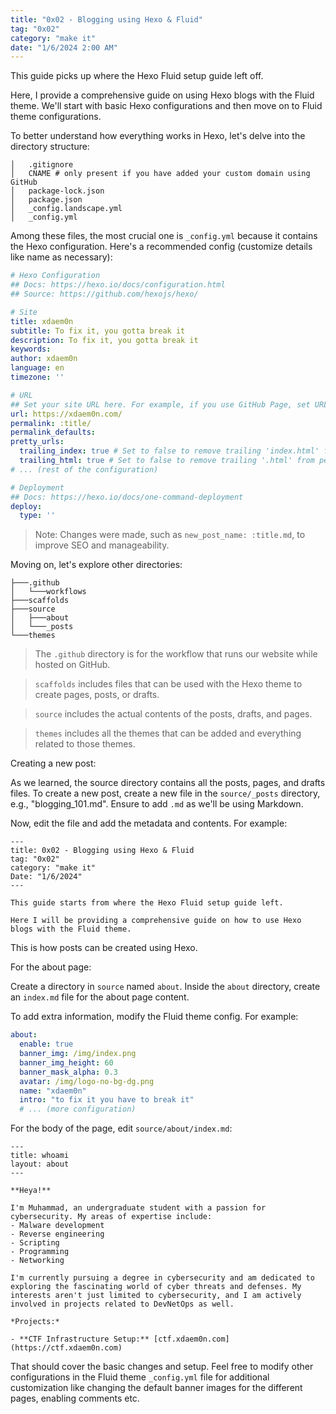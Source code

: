 ```yaml
---
title: "0x02 - Blogging using Hexo & Fluid"
tag: "0x02"
category: "make it"
date: "1/6/2024 2:00 AM"
---
```


This guide picks up where the Hexo Fluid setup guide left off.

Here, I provide a comprehensive guide on using Hexo blogs with the Fluid theme. We'll start with basic Hexo configurations and then move on to Fluid theme configurations.

To better understand how everything works in Hexo, let's delve into the directory structure:

```text
│   .gitignore
│   CNAME # only present if you have added your custom domain using GitHub
│   package-lock.json
│   package.json
│   _config.landscape.yml
│   _config.yml
```

Among these files, the most crucial one is `_config.yml` because it contains the Hexo configuration. Here's a recommended config (customize details like name as necessary):

```yaml
# Hexo Configuration
## Docs: https://hexo.io/docs/configuration.html
## Source: https://github.com/hexojs/hexo/

# Site
title: xdaem0n
subtitle: To fix it, you gotta break it
description: To fix it, you gotta break it
keywords:
author: xdaem0n
language: en
timezone: ''

# URL
## Set your site URL here. For example, if you use GitHub Page, set URL as 'https://username.github.io/project'
url: https://xdaem0n.com/
permalink: :title/
permalink_defaults:
pretty_urls:
  trailing_index: true # Set to false to remove trailing 'index.html' from permalinks
  trailing_html: true # Set to false to remove trailing '.html' from permalinks
# ... (rest of the configuration)

# Deployment
## Docs: https://hexo.io/docs/one-command-deployment
deploy:
  type: ''
```

> Note: Changes were made, such as `new_post_name: :title.md`, to improve SEO and manageability.

Moving on, let's explore other directories:

```text
├───.github
│   └───workflows
├───scaffolds
├───source
│   ├───about
│   └───_posts
└───themes
```

> The `.github` directory is for the workflow that runs our website while hosted on GitHub.

> `scaffolds` includes files that can be used with the Hexo theme to create pages, posts, or drafts.

> `source` includes the actual contents of the posts, drafts, and pages.

> `themes` includes all the themes that can be added and everything related to those themes.

Creating a new post:

As we learned, the source directory contains all the posts, pages, and drafts files. To create a new post, create a new file in the `source/_posts` directory, e.g., "blogging_101.md". Ensure to add `.md` as we'll be using Markdown.

Now, edit the file and add the metadata and contents. For example:

```
---
title: 0x02 - Blogging using Hexo & Fluid
tag: "0x02"
category: "make it"
Date: "1/6/2024"
---

This guide starts from where the Hexo Fluid setup guide left.

Here I will be providing a comprehensive guide on how to use Hexo blogs with the Fluid theme.
```

This is how posts can be created using Hexo.

For the about page:

Create a directory in `source` named `about`. Inside the `about` directory, create an `index.md` file for the about page content.

To add extra information, modify the Fluid theme config. For example:

```yaml
about:
  enable: true
  banner_img: /img/index.png
  banner_img_height: 60
  banner_mask_alpha: 0.3
  avatar: /img/logo-no-bg-dg.png
  name: "xdaem0n"
  intro: "to fix it you have to break it"
  # ... (more configuration)
```

For the body of the page, edit `source/about/index.md`:

```
---
title: whoami
layout: about
---

**Heya!**

I'm Muhammad, an undergraduate student with a passion for cybersecurity. My areas of expertise include:
- Malware development
- Reverse engineering
- Scripting
- Programming
- Networking

I'm currently pursuing a degree in cybersecurity and am dedicated to exploring the fascinating world of cyber threats and defenses. My interests aren't just limited to cybersecurity, and I am actively involved in projects related to DevNetOps as well.

*Projects:*

- **CTF Infrastructure Setup:** [ctf.xdaem0n.com](https://ctf.xdaem0n.com)
```

That should cover the basic changes and setup. Feel free to modify other configurations in the Fluid theme `_config.yml` file for additional customization like changing the default banner images for the different pages, enabling comments etc.